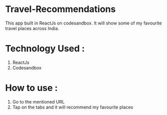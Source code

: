 # Travel-Recommendations

This app built in ReactJs on codesandbox. It will show some of my favourite travel places across India.

# Technology Used :

1. ReactJs
2. Codesandbox

# How to use :

1. Go to the mentioned URL
2. Tap on the tabs and it will recommend my favourite places
